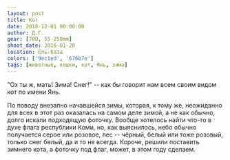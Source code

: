 ```yaml
---
layout: post
title: Кот
date: 2018-12-01 00:00:00
author: Д.Г.
gear: [70D, 55-250mm]
shoot_date: 2016-01-20
location: Ёль-база
colors: ['9ec1ed', '676b7e']
tags: [животные, кошки, кот, Янь, зима]
---
```

"Ох ты ж, мать! Зима! Снег!" -- как бы говорит нам всем своим видом кот по имени Янь.

По поводу внезапно начавшейся зимы, которая, к тому же, неожиданно для всех в этот раз оказалась на самом деле зимой, а не как обычно, долго искали подходящую фоточку. Вообще хотелось найти что-то в духе флага республики Коми, но, как выяснилось, небо обычно получается серое или розовое, лес -- чёрный, белый или тоже розовый, только снег белый, да и то не всегда. Короче, решили поставить зимнего кота, а фоточку под флаг, может, в этом году сделаем.
